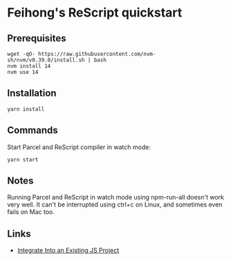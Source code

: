 # Feihong's ReScript quickstart

## Prerequisites

    wget -qO- https://raw.githubusercontent.com/nvm-sh/nvm/v0.39.0/install.sh | bash
    nvm install 14
    nvm use 14

## Installation

    yarn install

## Commands

Start Parcel and ReScript compiler in watch mode:

    yarn start

## Notes

Running Parcel and ReScript in watch mode using npm-run-all doesn't work very well. It can't be interrupted using ctrl+c on Linux, and sometimes even fails on Mac too.

## Links

- [Integrate Into an Existing JS Project](https://rescript-lang.org/docs/manual/latest/installation#integrate-into-an-existing-js-project)
